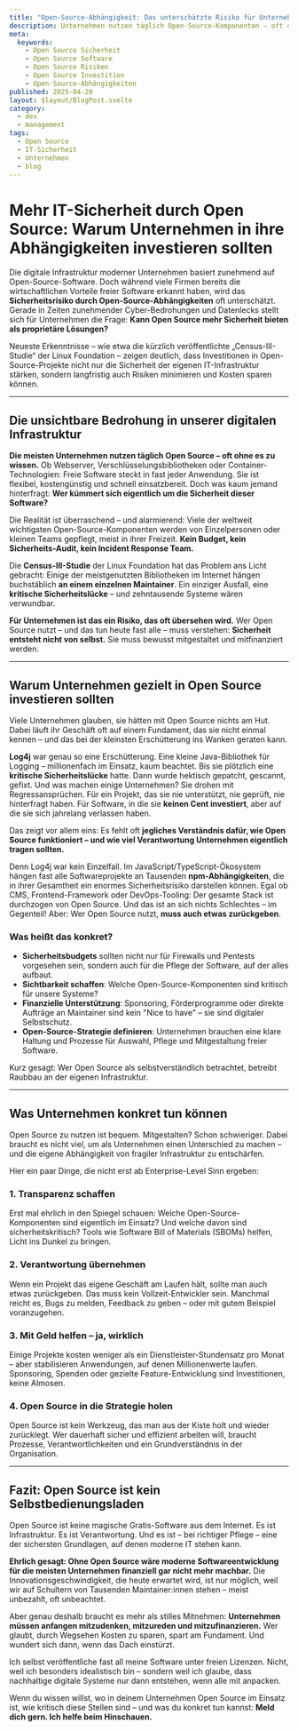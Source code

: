 ```yaml
---
title: "Open-Source-Abhängigkeit: Das unterschätzte Risiko für Unternehmen"
description: Unternehmen nutzen täglich Open-Source-Komponenten – oft ohne zu wissen, wie abhängig und angreifbar sie dadurch werden. Dieser Artikel klärt auf und zeigt Auswege.
meta:
  keywords:
    - Open Source Sicherheit
    - Open Source Software
    - Open Source Risiken
    - Open Source Investition
    - Open-Source-Abhängigkeiten
published: 2025-04-20
layout: $layout/BlogPost.svelte
category:
  - dev
  - management
tags:
  - Open Source
  - IT-Sicherheit
  - Unternehmen
  - blog
---
```


# Mehr IT-Sicherheit durch Open Source: Warum Unternehmen in ihre Abhängigkeiten investieren sollten

Die digitale Infrastruktur moderner Unternehmen basiert zunehmend auf Open-Source-Software. Doch während viele Firmen bereits die wirtschaftlichen Vorteile freier Software erkannt haben, wird das **Sicherheitsrisiko durch Open-Source-Abhängigkeiten** oft unterschätzt. Gerade in Zeiten zunehmender Cyber-Bedrohungen und Datenlecks stellt sich für Unternehmen die Frage: **Kann Open Source mehr Sicherheit bieten als proprietäre Lösungen?**

Neueste Erkenntnisse – wie etwa die kürzlich veröffentlichte „Census-III-Studie“ der Linux Foundation – zeigen deutlich, dass Investitionen in Open-Source-Projekte nicht nur die Sicherheit der eigenen IT-Infrastruktur stärken, sondern langfristig auch Risiken minimieren und Kosten sparen können.

---

## Die unsichtbare Bedrohung in unserer digitalen Infrastruktur

**Die meisten Unternehmen nutzen täglich Open Source – oft ohne es zu wissen.** Ob Webserver, Verschlüsselungsbibliotheken oder Container-Technologien: Freie Software steckt in fast jeder Anwendung. Sie ist flexibel, kostengünstig und schnell einsatzbereit. Doch was kaum jemand hinterfragt: **Wer kümmert sich eigentlich um die Sicherheit dieser Software?**

Die Realität ist überraschend – und alarmierend: Viele der weltweit wichtigsten Open-Source-Komponenten werden von Einzelpersonen oder kleinen Teams gepflegt, meist in ihrer Freizeit. **Kein Budget, kein Sicherheits-Audit, kein Incident Response Team.**

Die **Census-III-Studie** der Linux Foundation hat das Problem ans Licht gebracht: Einige der meistgenutzten Bibliotheken im Internet hängen buchstäblich **an einem einzelnen Maintainer**. Ein einziger Ausfall, eine **kritische Sicherheitslücke** – und zehntausende Systeme wären verwundbar.

**Für Unternehmen ist das ein Risiko, das oft übersehen wird.** Wer Open Source nutzt – und das tun heute fast alle – muss verstehen: **Sicherheit entsteht nicht von selbst.** Sie muss bewusst mitgestaltet und mitfinanziert werden.

---

## Warum Unternehmen gezielt in Open Source investieren sollten

Viele Unternehmen glauben, sie hätten mit Open Source nichts am Hut. Dabei läuft ihr Geschäft oft auf einem Fundament, das sie nicht einmal kennen – und das bei der kleinsten Erschütterung ins Wanken geraten kann.

**Log4j** war genau so eine Erschütterung. Eine kleine Java-Bibliothek für Logging – millionenfach im Einsatz, kaum beachtet. Bis sie plötzlich eine **kritische Sicherheitslücke** hatte. Dann wurde hektisch gepatcht, gescannt, gefixt. Und was machen einige Unternehmen? Sie drohen mit Regressansprüchen. Für ein Projekt, das sie nie unterstützt, nie geprüft, nie hinterfragt haben. Für Software, in die sie **keinen Cent investiert**, aber auf die sie sich jahrelang verlassen haben.

Das zeigt vor allem eins: Es fehlt oft **jegliches Verständnis dafür, wie Open Source funktioniert – und wie viel Verantwortung Unternehmen eigentlich tragen sollten.**

Denn Log4j war kein Einzelfall. Im JavaScript/TypeScript-Ökosystem hängen fast alle Softwareprojekte an Tausenden **npm-Abhängigkeiten**, die in ihrer Gesamtheit ein enormes Sicherheitsrisiko darstellen können. Egal ob CMS, Frontend-Framework oder DevOps-Tooling: Der gesamte Stack ist durchzogen von Open Source. Und das ist an sich nichts Schlechtes – im Gegenteil! Aber: Wer Open Source nutzt, **muss auch etwas zurückgeben**.

### Was heißt das konkret?

- **Sicherheitsbudgets** sollten nicht nur für Firewalls und Pentests vorgesehen sein, sondern auch für die Pflege der Software, auf der alles aufbaut.
- **Sichtbarkeit schaffen**: Welche Open-Source-Komponenten sind kritisch für unsere Systeme?
- **Finanzielle Unterstützung**: Sponsoring, Förderprogramme oder direkte Aufträge an Maintainer sind kein "Nice to have" – sie sind digitaler Selbstschutz.
- **Open-Source-Strategie definieren**: Unternehmen brauchen eine klare Haltung und Prozesse für Auswahl, Pflege und Mitgestaltung freier Software.

Kurz gesagt: Wer Open Source als selbstverständlich betrachtet, betreibt Raubbau an der eigenen Infrastruktur.

---

## Was Unternehmen konkret tun können

Open Source zu nutzen ist bequem. Mitgestalten? Schon schwieriger. Dabei braucht es nicht viel, um als Unternehmen einen Unterschied zu machen – und die eigene Abhängigkeit von fragiler Infrastruktur zu entschärfen.

Hier ein paar Dinge, die nicht erst ab Enterprise-Level Sinn ergeben:

### 1. **Transparenz schaffen**

Erst mal ehrlich in den Spiegel schauen: Welche Open-Source-Komponenten sind eigentlich im Einsatz? Und welche davon sind sicherheitskritisch? Tools wie Software Bill of Materials (SBOMs) helfen, Licht ins Dunkel zu bringen.

### 2. **Verantwortung übernehmen**

Wenn ein Projekt das eigene Geschäft am Laufen hält, sollte man auch etwas zurückgeben. Das muss kein Vollzeit-Entwickler sein. Manchmal reicht es, Bugs zu melden, Feedback zu geben – oder mit gutem Beispiel voranzugehen.

### 3. **Mit Geld helfen – ja, wirklich**

Einige Projekte kosten weniger als ein Dienstleister-Stundensatz pro Monat – aber stabilisieren Anwendungen, auf denen Millionenwerte laufen. Sponsoring, Spenden oder gezielte Feature-Entwicklung sind Investitionen, keine Almosen.

### 4. **Open Source in die Strategie holen**

Open Source ist kein Werkzeug, das man aus der Kiste holt und wieder zurücklegt. Wer dauerhaft sicher und effizient arbeiten will, braucht Prozesse, Verantwortlichkeiten und ein Grundverständnis in der Organisation.

---

## Fazit: Open Source ist kein Selbstbedienungsladen

Open Source ist keine magische Gratis-Software aus dem Internet. Es ist Infrastruktur. Es ist Verantwortung. Und es ist – bei richtiger Pflege – eine der sichersten Grundlagen, auf denen moderne IT stehen kann.

**Ehrlich gesagt: Ohne Open Source wäre moderne Softwareentwicklung für die meisten Unternehmen finanziell gar nicht mehr machbar.** Die Innovationsgeschwindigkeit, die heute erwartet wird, ist nur möglich, weil wir auf Schultern von Tausenden Maintainer:innen stehen – meist unbezahlt, oft unbeachtet.

Aber genau deshalb braucht es mehr als stilles Mitnehmen:
**Unternehmen müssen anfangen mitzudenken, mitzureden und mitzufinanzieren.**
Wer glaubt, durch Wegsehen Kosten zu sparen, spart am Fundament. Und wundert sich dann, wenn das Dach einstürzt.

Ich selbst veröffentliche fast all meine Software unter freien Lizenzen. Nicht, weil ich besonders idealistisch bin – sondern weil ich glaube, dass nachhaltige digitale Systeme nur dann entstehen, wenn alle mit anpacken.

Wenn du wissen willst, wo in deinem Unternehmen Open Source im Einsatz ist, wie kritisch diese Stellen sind – und was du konkret tun kannst: **Meld dich gern. Ich helfe beim Hinschauen.**
